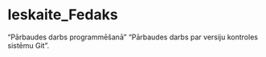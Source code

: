 # Ieskaite_Fedaks
“Pārbaudes darbs programmēšanā”
“Pārbaudes darbs par versiju kontroles sistēmu Git”.
